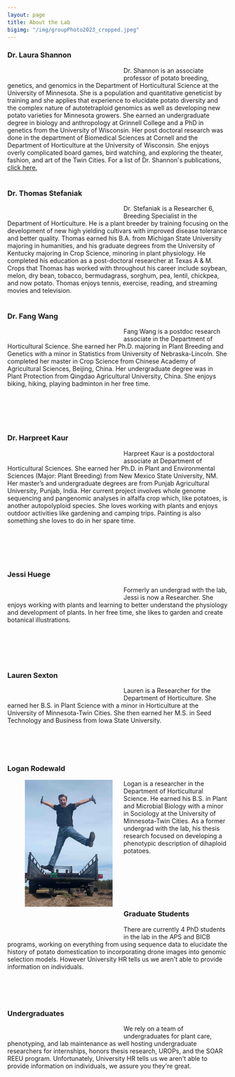 ```yaml
---
layout: page
title: About the Lab
bigimg: "/img/groupPhoto2023_cropped.jpeg"
---
```


### Dr. Laura Shannon
<p align="justify">

<figure>
<div style="float: left; padding-right: 25px; padding-bottom: 25px">
	<img src="/img/laura.jpg" width="200" alt="" align="left">
</div>
</figure>

Dr. Shannon is an associate professor of potato breeding, genetics, and genomics in the Department of Horticultural Science at the University of Minnesota. She is a population and quantitative geneticist by training and she applies that experience to elucidate potato diversity and the complex nature of autotetraploid genomics as well as developing new potato varieties for Minnesota growers. She earned an undergraduate degree in biology and anthropology at Grinnell College and a PhD in genetics from the University of Wisconsin. Her post doctoral research was done in the department of Biomedical Sciences at Cornell and the Department of Horticulture at the University of Wisconsin. She enjoys overly complicated board games, bird watching, and exploring the theater, fashion, and art of the Twin Cities. For a list of Dr. Shannon's publications, <a href="http://scholar.google.com/citations?hl=en&user=q4JUUF0AAAAJ"> click here.
</a>
<br/>
<br/>
</p>

### Dr. Thomas Stefaniak
<p align="justify">

<figure>
<div style="float: left; padding-right: 25px; padding-bottom: 25px">
	<img src="/img/thomas.png" width="200" alt="" align="right">
</div>
</figure>

Dr. Stefaniak is a Researcher 6, Breeding Specialist in the Department of Horticulture. He is a plant breeder by training focusing on the development of new high yielding cultivars with improved disease tolerance and better quality. Thomas earned his B.A. from Michigan State University majoring in humanities, and his graduate degrees from the University of Kentucky majoring in Crop Science, minoring in plant physiology. He completed his education as a post-doctoral researcher at Texas A & M. Crops that Thomas has worked with throughout his career include soybean, melon, dry bean, tobacco, bermudagrass, sorghum, pea, lentil, chickpea, and now potato. Thomas enjoys tennis, exercise, reading, and streaming movies and television.
<br/>
<br/>
</p>

### Dr. Fang Wang

<p align="justify">
<figure>
<div style="float: left; padding-right: 25px; padding-bottom: 25px">
	<img src="/img/Fang.png" width="200" alt="" align="right">
</div>
</figure>

Fang Wang is a postdoc research associate in the Department of Horticultural Science.
She earned her Ph.D. majoring in Plant Breeding and Genetics with a minor in Statistics
from University of Nebraska-Lincoln. She completed her master in Crop Science from
Chinese Academy of Agricultural Sciences, Beijing, China. Her undergraduate degree
was in Plant Protection from Qingdao Agricultural University, China. She enjoys biking,
hiking, playing badminton in her free time.

<br/>
<br/>
<br/>
<br/>
</p>

### Dr. Harpreet Kaur

<p align="justify">
<figure>
<div style="float: left; padding-right: 25px; padding-bottom: 25px">
	<img src="/img/Harpreet.png" width="200" alt="" align="right">
</div>
</figure>

Harpreet Kaur is a postdoctoral associate at Department of Horticultural Sciences. She earned her Ph.D. in Plant and Environmental Sciences (Major: Plant Breeding) from New Mexico State University, NM. Her master’s and undergraduate degrees are from Punjab Agricultural University, Punjab, India. Her current project involves whole genome sequencing and pangenomic analyses in alfalfa crop which, like potatoes, is another autopolyploid species. She loves working with plants and enjoys outdoor activities like gardening and camping trips. Painting is also something she loves to do in her spare time.

<br/>
<br/>
<br/>
<br/>
</p>

### Jessi Huege
<p align="justify">

<figure>
<div style="float: left; padding-right: 25px; padding-bottom: 25px">
	<img src="/img/Jessi.png" width="200" alt="" align="left">
</div>
</figure>

Formerly an undergrad with the lab, Jessi is now a Researcher. She enjoys working with plants and learning to better understand the physiology and development of plants. In her free time, she likes to garden and create botanical illustrations.
<br/>
<br/>
<br/>
<br/>
<br/>
<br/>
</p>


### Lauren Sexton
<p align="justify">

<figure>
<div style="float: left; padding-right: 25px; padding-bottom: 25px">
	<img src="/img/Lauren.png" width="200" alt="" align="right">
</div>
</figure>

Lauren is a Researcher for the Department of Horticulture. She earned her B.S. in Plant Science with a minor in Horticulture at the University of Minnesota-Twin Cities. She then earned her M.S. in Seed Technology and Business from Iowa State University.
<br/>
<br/>
<br/>
<br/>
<br/>

</p>

### Logan Rodewald
<p align="justify">

<figure>
<div style="float: left; padding-right: 25px; padding-bottom: 25px">
	<img src="/img/imageedit_3_2484777294.jpg" width="200" alt="" align="left">
</div>
</figure>

Logan is a researcher in the Department of Horticultural Science. He earned his B.S. in Plant and Microbial Biology with a minor in Sociology at the University of Minnesota-Twin Cities. As a former undergrad with the lab, his thesis research focused on developing a phenotypic description of dihaploid potatoes.
<br/>
<br/>
<br/>
<br/>
<br/>
<br/>
<br/>

</p>

### Graduate Students
<p align="justify">

<figure>
<div style="float: left; padding-right: 25px; padding-bottom: 25px">
	<img src="/img/grad_potatoes.png" width="200" alt="" align="right">
</div>
</figure>

There are currently 4 PhD students in the lab in the APS and BICB programs, working on everything from using sequence data to elucidate the history of potato domestication to incorporating drone images into genomic selection models. However University HR tells us we aren't able to provide information on individuals.</p>
<br/>
<br/>
<br/>

### Undergraduates

<p align="justify">

<figure>
<div style="float: left; padding-right: 25px; padding-bottom: 25px">
	<img src="/img/undergrad_potatoes.png" width="200" alt="" align="right">
</div>
</figure>


We rely on a team of undergraduates for plant care, phenotyping, and lab maintenance as well hosting undergraduate researchers for internships, honors thesis research, UROPs, and the SOAR REEU program. Unfortunately, University HR tells us we aren't able to provide information on individuals, we assure you they're great.</p>


